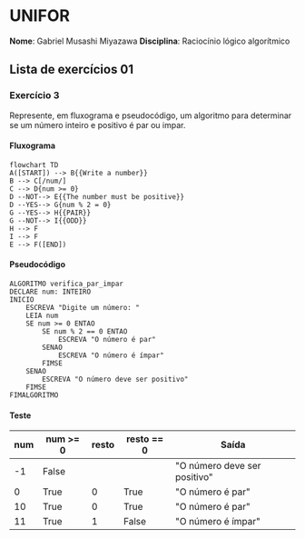 # UNIFOR
**Nome**: Gabriel Musashi Miyazawa
**Disciplina**: Raciocínio lógico algorítmico

## Lista de exercícios 01

### Exercício 3
Represente, em fluxograma e pseudocódigo, um algoritmo para determinar se um número inteiro e positivo é par ou impar.

#### Fluxograma

``` mermaid
flowchart TD
A([START]) --> B{{Write a number}} 
B --> C[/num/]
C --> D{num >= 0}
D --NOT--> E{{The number must be positive}}
D --YES--> G{num % 2 = 0}
G --YES--> H{{PAIR}}
G --NOT--> I{{ODD}}
H --> F
I --> F
E --> F([END])
```
#### Pseudocódigo
```
ALGORITMO verifica_par_impar
DECLARE num: INTEIRO
INICIO
	ESCREVA "Digite um número: "
	LEIA num
	SE num >= 0 ENTAO
		SE num % 2 == 0 ENTAO
			ESCREVA "O número é par"
		SENAO
			ESCREVA "O número é ímpar"
		FIMSE
	SENAO
		ESCREVA "O número deve ser positivo"
	FIMSE
FIMALGORITMO
```

 #### Teste
 | num | num >= 0 | resto | resto == 0 | Saída |
 | -- | -- | -- | -- | -- | 
 | -1 | False |  |  |"O número deve ser positivo"
 | 0 | True | 0 | True |"O número é par"
 | 10 | True | 0 | True |"O número é par"
 | 11 | True | 1 | False |"O número é ímpar" 
